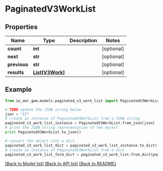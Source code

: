 # PaginatedV3WorkList


## Properties
Name | Type | Description | Notes
------------ | ------------- | ------------- | -------------
**count** | **int** |  | [optional] 
**next** | **str** |  | [optional] 
**previous** | **str** |  | [optional] 
**results** | [**List[V3Work]**](V3Work.md) |  | [optional] 

## Example

```python
from io_amr_gwm.models.paginated_v3_work_list import PaginatedV3WorkList

# TODO update the JSON string below
json = "{}"
# create an instance of PaginatedV3WorkList from a JSON string
paginated_v3_work_list_instance = PaginatedV3WorkList.from_json(json)
# print the JSON string representation of the object
print PaginatedV3WorkList.to_json()

# convert the object into a dict
paginated_v3_work_list_dict = paginated_v3_work_list_instance.to_dict()
# create an instance of PaginatedV3WorkList from a dict
paginated_v3_work_list_form_dict = paginated_v3_work_list.from_dict(paginated_v3_work_list_dict)
```
[[Back to Model list]](../README.md#documentation-for-models) [[Back to API list]](../README.md#documentation-for-api-endpoints) [[Back to README]](../README.md)


